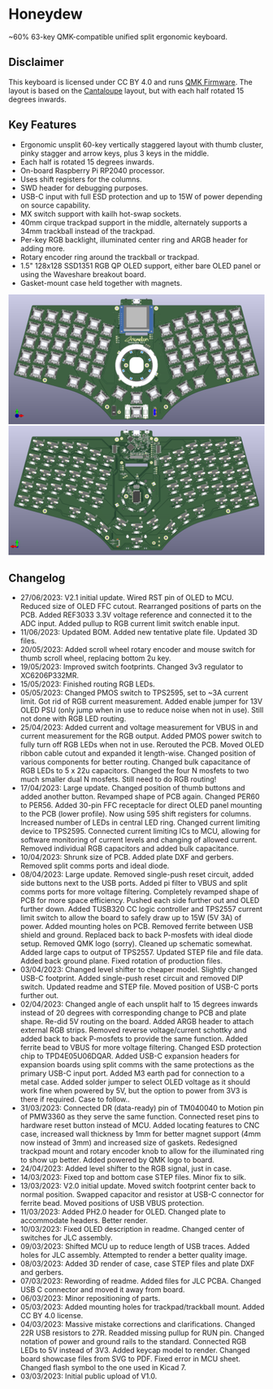 # Honeydew
~60% 63-key QMK-compatible unified split ergonomic keyboard.

## Disclaimer
This keyboard is licensed under CC BY 4.0 and runs [QMK Firmware](https://qmk.fm/). The layout is based on the [Cantaloupe](https://github.com/Ariamelon/Cantaloupe) layout, but with each half rotated 15 degrees inwards.

## Key Features
* Ergonomic unsplit 60-key vertically staggered layout with thumb cluster, pinky stagger and arrow keys, plus 3 keys in the middle.
* Each half is rotated 15 degrees inwards.
* On-board Raspberry Pi RP2040 processor.
* Uses shift registers for the columns.
* SWD header for debugging purposes.
* USB-C input with full ESD protection and up to 15W of power depending on source capability.
* MX switch support with kailh hot-swap sockets.
* 40mm cirque trackpad support in the middle, alternately supports a 34mm trackball instead of the trackpad.
* Per-key RGB backlight, illuminated center ring and ARGB header for adding more.
* Rotary encoder ring around the trackball or trackpad.
* 1.5" 128x128 SSD1351 RGB QP OLED support, either bare OLED panel or using the Waveshare breakout board.
* Gasket-mount case held together with magnets.

![Render Front](Showcase/Render-F.png)
![Render Back](Showcase/Render-B.png)

## Changelog
* 27/06/2023: V2.1 initial update. Wired RST pin of OLED to MCU. Reduced size of OLED FFC cutout. Rearranged positions of parts on the PCB. Added REF3033 3.3V voltage reference and connected it to the ADC input. Added pullup to RGB current limit switch enable input. 
* 11/06/2023: Updated BOM. Added new tentative plate file. Updated 3D files.
* 20/05/2023: Added scroll wheel rotary encoder and mouse switch for thumb scroll wheel, replacing bottom 2u key.
* 19/05/2023: Improved switch footprints. Changed 3v3 regulator to XC6206P332MR.
* 15/05/2023: Finished routing RGB LEDs.
* 05/05/2023: Changed PMOS switch to TPS2595, set to ~3A current limit. Got rid of RGB current measurement. Added enable jumper for 13V OLED PSU (only jump when in use to reduce noise when not in use). Still not done with RGB LED routing.
* 25/04/2023: Added current and voltage measurement for VBUS in and current measurement for the RGB output. Added PMOS power switch to fully turn off RGB LEDs when not in use. Rerouted the PCB. Moved OLED ribbon cable cutout and expanded it length-wise. Changed position of various components for better routing. Changed bulk capacitance of RGB LEDs to 5 x 22u capacitors. Changed the four N mosfets to two much smaller dual N mosfets. Still need to do RGB routing!
* 17/04/2023: Large update. Changed position of thumb buttons and added another button. Revamped shape of PCB again. Changed PER60 to PER56. Added 30-pin FFC receptacle for direct OLED panel mounting to the PCB (lower profile). Now using 595 shift registers for columns. Increased number of LEDs in central LED ring. Changed current limiting device to TPS2595. Connected current limiting ICs to MCU, allowing for software monitoring of current levels and changing of allowed current. Removed individual RGB capacitors and added bulk capacitance.
* 10/04/2023: Shrunk size of PCB. Added plate DXF and gerbers. Removed split comms ports and ideal diode.
* 08/04/2023: Large update. Removed single-push reset circuit, added side buttons next to the USB ports. Added pi filter to VBUS and split comms ports for more voltage filtering. Completely revamped shape of PCB for more space efficiency. Pushed each side further out and OLED further down. Added TUSB320 CC logic controller and TPS2557 current limit switch to allow the board to safely draw up to 15W (5V 3A) of power. Added mounting holes on PCB. Removed ferrite between USB shield and ground. Replaced back to back P-mosfets with ideal diode setup. Removed QMK logo (sorry). Cleaned up schematic somewhat. Added large caps to output of TPS2557. Updated STEP file and file data. Added back ground plane. Fixed rotation of production files.
* 03/04/2023: Changed level shifter to cheaper model. Slightly changed USB-C footprint. Added single-push reset circuit and removed DIP switch. Updated readme and STEP file. Moved position of USB-C ports further out.
* 02/04/2023: Changed angle of each unsplit half to 15 degrees inwards instead of 20 degrees with corresponding change to PCB and plate shape. Re-did 5V routing on the board. Added ARGB header to attach external RGB strips. Removed reverse voltage/current schottky and added back to back P-mosfets to provide the same function. Added ferrite bead to VBUS for more voltage filtering. Changed ESD protection chip to TPD4E05U06DQAR. Added USB-C expansion headers for expansion boards using split comms with the same protections as the primary USB-C input port. Added M3 earth pad for connection to a metal case. Added solder jumper to select OLED voltage as it should work fine when powered by 5V, but the option to power from 3V3 is there if required. Case to follow..
* 31/03/2023: Connected DR (data-ready) pin of TM040040 to Motion pin of PMW3360 as they serve the same function. Connected reset pins to hardware reset button instead of MCU. Added locating features to CNC case, increased wall thickness by 1mm for better magnet support (4mm now instead of 3mm) and increased size of gaskets. Redesigned trackpad mount and rotary encoder knob to allow for the illuminated ring to show up better. Added powered by QMK logo to board.
* 24/04/2023: Added level shifter to the RGB signal, just in case.
* 14/03/2023: Fixed top and bottom case STEP files. Minor fix to silk.
* 13/03/2023: V2.0 initial update. Moved switch footprint center back to normal position. Swapped capacitor and resistor at USB-C connector for ferrite bead. Moved positions of USB VBUS protection. 
* 11/03/2023: Added PH2.0 header for OLED. Changed plate to accommodate headers. Better render.
* 10/03/2023: Fixed OLED description in readme. Changed center of switches for JLC assembly.
* 09/03/2023: Shifted MCU up to reduce length of USB traces. Added holes for JLC assembly. Attempted to render a better quality image.
* 08/03/2023: Added 3D render of case, case STEP files and plate DXF and gerbers.
* 07/03/2023: Rewording of readme. Added files for JLC PCBA. Changed USB C connector and moved it away from board.
* 06/03/2023: Minor repositioning of parts.
* 05/03/2023: Added mounting holes for trackpad/trackball mount. Added CC BY 4.0 license.
* 04/03/2023: Massive mistake corrections and clarifications. Changed 22R USB resistors to 27R. Readded missing pullup for RUN pin. Changed notation of power and ground rails to the standard. Connected RGB LEDs to 5V instead of 3V3. Added keycap model to render. Changed board showcase files from SVG to PDF. Fixed error in MCU sheet. Changed flash symbol to the one used in Kicad 7.
* 03/03/2023: Initial public upload of V1.0.